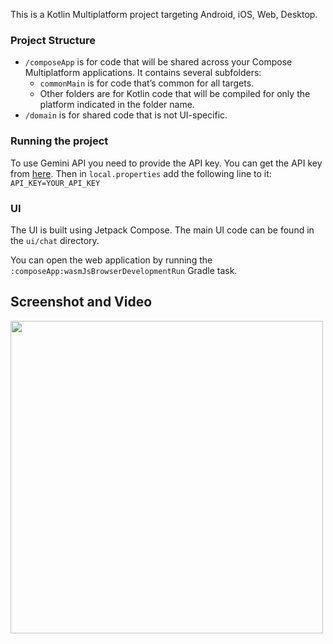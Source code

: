 This is a Kotlin Multiplatform project targeting Android, iOS, Web, Desktop.

### Project Structure

* `/composeApp` is for code that will be shared across your Compose Multiplatform applications.
  It contains several subfolders:
  - `commonMain` is for code that’s common for all targets.
  - Other folders are for Kotlin code that will be compiled for only the platform indicated in the folder name.
* `/domain` is for shared code that is not UI-specific.

### Running the project
To use Gemini API you need to provide the API key. You can get the API key from [here](https://makersuite.google.com/app/apikey).
Then in `local.properties` add the following line to it:
```API_KEY=YOUR_API_KEY```

### UI

The UI is built using Jetpack Compose. The main UI code can be found in the `ui/chat` directory.

You can open the web application by running the `:composeApp:wasmJsBrowserDevelopmentRun` Gradle task.

## Screenshot and Video
<a href="files/recording.mp4"><img src="files/screenshot.png" height="500"></a>
